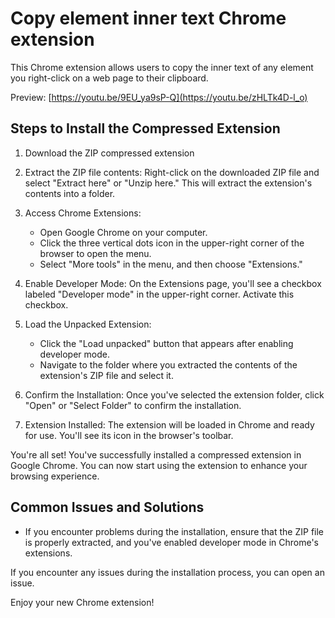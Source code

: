 # Copy element inner text Chrome extension

This Chrome extension allows users to copy the inner text of any element you right-click on a web page to their clipboard.

Preview: [https://youtu.be/9EU_ya9sP-Q](https://youtu.be/zHLTk4D-l_o)

## Steps to Install the Compressed Extension

1. Download the ZIP compressed extension

2. Extract the ZIP file contents: Right-click on the downloaded ZIP file and select "Extract here" or "Unzip here." This will extract the extension's contents into a folder.

3. Access Chrome Extensions:
   - Open Google Chrome on your computer.
   - Click the three vertical dots icon in the upper-right corner of the browser to open the menu.
   - Select "More tools" in the menu, and then choose "Extensions."

4. Enable Developer Mode: On the Extensions page, you'll see a checkbox labeled "Developer mode" in the upper-right corner. Activate this checkbox.

5. Load the Unpacked Extension:
   - Click the "Load unpacked" button that appears after enabling developer mode.
   - Navigate to the folder where you extracted the contents of the extension's ZIP file and select it.

6. Confirm the Installation: Once you've selected the extension folder, click "Open" or "Select Folder" to confirm the installation.

7. Extension Installed: The extension will be loaded in Chrome and ready for use. You'll see its icon in the browser's toolbar.

You're all set! You've successfully installed a compressed extension in Google Chrome. You can now start using the extension to enhance your browsing experience.

## Common Issues and Solutions

- If you encounter problems during the installation, ensure that the ZIP file is properly extracted, and you've enabled developer mode in Chrome's extensions.

If you encounter any issues during the installation process, you can open an issue.

Enjoy your new Chrome extension!
